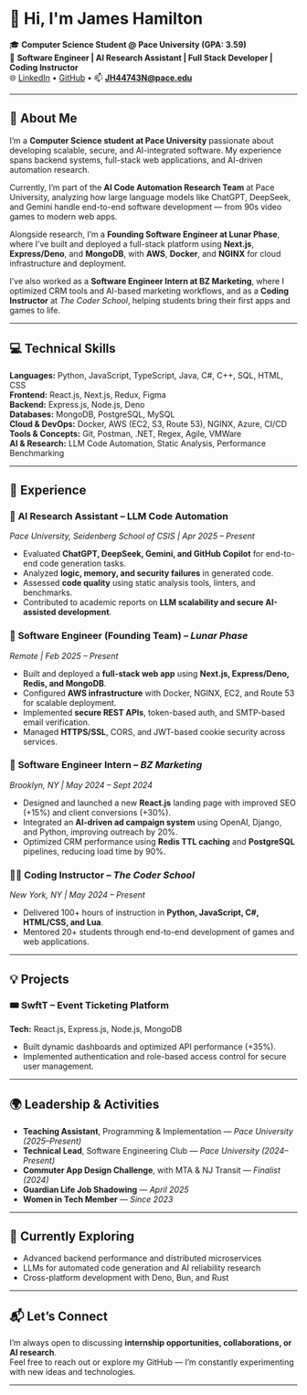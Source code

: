 # 👋 Hi, I'm James Hamilton  

🎓 **Computer Science Student @ Pace University (GPA: 3.59)**  
💼 **Software Engineer | AI Research Assistant | Full Stack Developer | Coding Instructor**  
🌐 [LinkedIn](https://www.linkedin.com/in/james-hamilton-499514293/) • [GitHub](https://github.com/JamesCHamilton) • 📫 **JH44743N@pace.edu**

---

## 🚀 About Me  

I’m a **Computer Science student at Pace University** passionate about developing scalable, secure, and AI-integrated software. My experience spans backend systems, full-stack web applications, and AI-driven automation research.  

Currently, I’m part of the **AI Code Automation Research Team** at Pace University, analyzing how large language models like ChatGPT, DeepSeek, and Gemini handle end-to-end software development — from 90s video games to modern web apps.  

Alongside research, I’m a **Founding Software Engineer at Lunar Phase**, where I’ve built and deployed a full-stack platform using **Next.js**, **Express/Deno**, and **MongoDB**, with **AWS**, **Docker**, and **NGINX** for cloud infrastructure and deployment.  

I’ve also worked as a **Software Engineer Intern at BZ Marketing**, where I optimized CRM tools and AI-based marketing workflows, and as a **Coding Instructor** at *The Coder School*, helping students bring their first apps and games to life.

---

## 💻 Technical Skills  

**Languages:** Python, JavaScript, TypeScript, Java, C#, C++, SQL, HTML, CSS  
**Frontend:** React.js, Next.js, Redux, Figma  
**Backend:** Express.js, Node.js, Deno  
**Databases:** MongoDB, PostgreSQL, MySQL  
**Cloud & DevOps:** Docker, AWS (EC2, S3, Route 53), NGINX, Azure, CI/CD  
**Tools & Concepts:** Git, Postman, .NET, Regex, Agile, VMWare  
**AI & Research:** LLM Code Automation, Static Analysis, Performance Benchmarking  

---

## 🧠 Experience  

### 🔬 **AI Research Assistant – LLM Code Automation**  
*Pace University, Seidenberg School of CSIS | Apr 2025 – Present*  
- Evaluated **ChatGPT, DeepSeek, Gemini, and GitHub Copilot** for end-to-end code generation tasks.  
- Analyzed **logic, memory, and security failures** in generated code.  
- Assessed **code quality** using static analysis tools, linters, and benchmarks.  
- Contributed to academic reports on **LLM scalability and secure AI-assisted development**.  

### 🌙 **Software Engineer (Founding Team)** – *Lunar Phase*  
*Remote | Feb 2025 – Present*  
- Built and deployed a **full-stack web app** using **Next.js, Express/Deno, Redis, and MongoDB**.  
- Configured **AWS infrastructure** with Docker, NGINX, EC2, and Route 53 for scalable deployment.  
- Implemented **secure REST APIs**, token-based auth, and SMTP-based email verification.  
- Managed **HTTPS/SSL**, CORS, and JWT-based cookie security across services.  

### 💼 **Software Engineer Intern** – *BZ Marketing*  
*Brooklyn, NY | May 2024 – Sept 2024*  
- Designed and launched a new **React.js** landing page with improved SEO (+15%) and client conversions (+30%).  
- Integrated an **AI-driven ad campaign system** using OpenAI, Django, and Python, improving outreach by 20%.  
- Optimized CRM performance using **Redis TTL caching** and **PostgreSQL** pipelines, reducing load time by 90%.  

### 👨‍🏫 **Coding Instructor** – *The Coder School*  
*New York, NY | May 2024 – Present*  
- Delivered 100+ hours of instruction in **Python, JavaScript, C#, HTML/CSS, and Lua**.  
- Mentored 20+ students through end-to-end development of games and web applications.  

---

## 💡 Projects  

### 🎟️ **SwftT – Event Ticketing Platform**  
**Tech:** React.js, Express.js, Node.js, MongoDB  
- Built dynamic dashboards and optimized API performance (+35%).  
- Implemented authentication and role-based access control for secure user management.  

---

## 🌍 Leadership & Activities  

- **Teaching Assistant**, Programming & Implementation — *Pace University (2025–Present)*  
- **Technical Lead**, Software Engineering Club — *Pace University (2024–Present)*  
- **Commuter App Design Challenge**, with MTA & NJ Transit — *Finalist (2024)*  
- **Guardian Life Job Shadowing** — *April 2025*  
- **Women in Tech Member** — *Since 2023*  

---

## 🌱 Currently Exploring  

- Advanced backend performance and distributed microservices  
- LLMs for automated code generation and AI reliability research  
- Cross-platform development with Deno, Bun, and Rust  

---

## 📬 Let’s Connect  

I’m always open to discussing **internship opportunities, collaborations, or AI research**.  
Feel free to reach out or explore my GitHub — I’m constantly experimenting with new ideas and technologies.  

---

